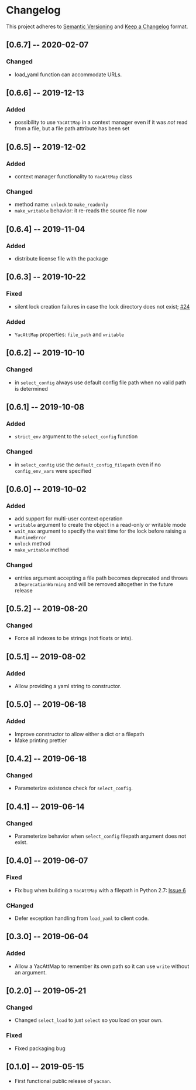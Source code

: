 # Changelog

This project adheres to [Semantic Versioning](https://semver.org/spec/v2.0.0.html) and [Keep a Changelog](https://keepachangelog.com/en/1.0.0/) format.

## [0.6.7] -- 2020-02-07
### Changed
- load_yaml function can accommodate URLs.


## [0.6.6] -- 2019-12-13
### Added
- possibility to use `YacAttMap` in a context manager even if it was _not_ read from a file, but a file path attribute has been set 


## [0.6.5] -- 2019-12-02

### Added
- context manager functionality to `YacAttMap` class

### Changed
- method name: `unlock` to `make_readonly`
- `make_writable` behavior: it re-reads the source file now

## [0.6.4] -- 2019-11-04

### Added
- distribute license file with the package

## [0.6.3] -- 2019-10-22

### Fixed
- silent lock creation failures in case the lock directory does not exist; [#24](https://github.com/databio/yacman/issues/24)

### Added
- `YacAttMap` properties: `file_path` and `writable`

## [0.6.2] -- 2019-10-10

### Changed

- in `select_config` always use default config file path when no valid path is determined 

## [0.6.1] -- 2019-10-08

### Added
- `strict_env` argument to the `select_config` function

### Changed
- in `select_config` use the `default_config_filepath` even if no `config_env_vars` were specified 

## [0.6.0] -- 2019-10-02

### Added
- add support for multi-user context operation
- `writable` argument to create the object in a read-only or writable mode
- `wait_max` argument to specify the wait time for the lock before raising a `RuntimeError`
- `unlock` method
- `make_writable` method

### Changed
- entries argument accepting a file path becomes deprecated and throws a `DeprecationWarning` and will be removed altogether in the future release

## [0.5.2] -- 2019-08-20

### Changed
- Force all indexes to be strings (not floats or ints).

## [0.5.1] -- 2019-08-02

### Added
- Allow providing a yaml string to constructor.

## [0.5.0] -- 2019-06-18

### Added
- Improve constructor to allow either a dict or a filepath
- Make printing prettier

## [0.4.2] -- 2019-06-18

### Changed
- Parameterize existence check for `select_config`.

## [0.4.1] -- 2019-06-14

### Changed
- Parameterize behavior when `select_config` filepath argument does not exist.

## [0.4.0] -- 2019-06-07

### Fixed
- Fix bug when building a `YacAttMap` with a filepath in Python 2.7: [Issue 6](https://github.com/databio/yacman/issues/6)

### CHanged
- Defer exception handling from `load_yaml` to client code.

## [0.3.0] -- 2019-06-04

### Added
- Allow a YacAttMap to remember its own path so it can use `write` without an argument.

## [0.2.0] -- 2019-05-21

### Changed
- Changed `select_load` to just `select` so you load on your own.

### Fixed
- Fixed packaging bug

## [0.1.0] -- 2019-05-15
- First functional public release of `yacman`.
